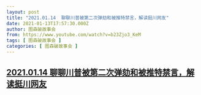 ```yaml
---
layout: post
title: "2021.01.14  聊聊川普被第二次弹劾和被推特禁言，解读挺川网友"
date: 2021-01-13T17:57:30.000Z
author: 图森破故事会
from: https://www.youtube.com/watch?v=b23Zjo3_KeM
tags: [ 图森破故事会 ]
categories: [ 图森破故事会 ]
---
```

<!--1610560650000-->
[2021.01.14  聊聊川普被第二次弹劾和被推特禁言，解读挺川网友](https://www.youtube.com/watch?v=b23Zjo3_KeM)
------

<div>

</div>

